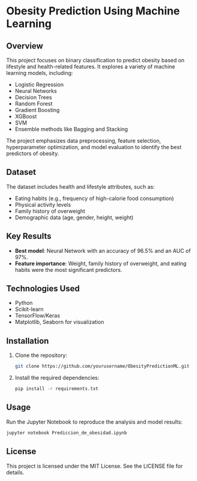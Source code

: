 # Obesity Prediction Using Machine Learning

## Overview
This project focuses on binary classification to predict obesity based on lifestyle and health-related features. It explores a variety of machine learning models, including:
- Logistic Regression
- Neural Networks
- Decision Trees
- Random Forest
- Gradient Boosting
- XGBoost
- SVM
- Ensemble methods like Bagging and Stacking

The project emphasizes data preprocessing, feature selection, hyperparameter optimization, and model evaluation to identify the best predictors of obesity.

## Dataset
The dataset includes health and lifestyle attributes, such as:
- Eating habits (e.g., frequency of high-calorie food consumption)
- Physical activity levels
- Family history of overweight
- Demographic data (age, gender, height, weight)

## Key Results
- **Best model**: Neural Network with an accuracy of 96.5% and an AUC of 97%.
- **Feature importance**: Weight, family history of overweight, and eating habits were the most significant predictors.

## Technologies Used
- Python
- Scikit-learn
- TensorFlow/Keras
- Matplotlib, Seaborn for visualization

## Installation
1. Clone the repository:
    ```bash
    git clone https://github.com/yourusername/ObesityPredictionML.git
    ```
2. Install the required dependencies:
    ```bash
    pip install -r requirements.txt
    ```

## Usage
Run the Jupyter Notebook to reproduce the analysis and model results:
```bash
jupyter notebook Prediccion_de_obesidad.ipynb
```

## License
This project is licensed under the MIT License. See the LICENSE file for details.